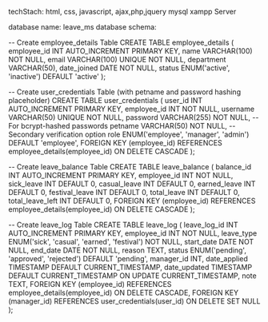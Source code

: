 
techStach:
html, css, javascript, ajax,php,jquery mysql
xampp Server

database name: leave_ms
database schema:

-- Create employee_details Table
CREATE TABLE employee_details (
    employee_id INT AUTO_INCREMENT PRIMARY KEY,
    name VARCHAR(100) NOT NULL,
    email VARCHAR(100) UNIQUE NOT NULL,
    department VARCHAR(50),
    date_joined DATE NOT NULL,
    status ENUM('active', 'inactive') DEFAULT 'active'
);

-- Create user_credentials Table (with petname and password hashing placeholder)
CREATE TABLE user_credentials (
    user_id INT AUTO_INCREMENT PRIMARY KEY,
    employee_id INT NOT NULL,
    username VARCHAR(50) UNIQUE NOT NULL,
    password VARCHAR(255) NOT NULL, -- For bcrypt-hashed passwords
    petname VARCHAR(50) NOT NULL,  -- Secondary verification option
    role ENUM('employee', 'manager', 'admin') DEFAULT 'employee',
    FOREIGN KEY (employee_id) REFERENCES employee_details(employee_id) ON DELETE CASCADE
);

-- Create leave_balance Table
CREATE TABLE leave_balance (
    balance_id INT AUTO_INCREMENT PRIMARY KEY,
    employee_id INT NOT NULL,
    sick_leave INT DEFAULT 0,
    casual_leave INT DEFAULT 0,
    earned_leave INT DEFAULT 0,
    festival_leave INT DEFAULT 0,
    total_leave INT DEFAULT 0,
    total_leave_left INT DEFAULT 0,
    FOREIGN KEY (employee_id) REFERENCES employee_details(employee_id) ON DELETE CASCADE
);

-- Create leave_log Table
CREATE TABLE leave_log (
    leave_log_id INT AUTO_INCREMENT PRIMARY KEY,
    employee_id INT NOT NULL,
    leave_type ENUM('sick', 'casual', 'earned', 'festival') NOT NULL,
    start_date DATE NOT NULL,
    end_date DATE NOT NULL,
    reason TEXT,
    status ENUM('pending', 'approved', 'rejected') DEFAULT 'pending',
    manager_id INT,
    date_applied TIMESTAMP DEFAULT CURRENT_TIMESTAMP,
    date_updated TIMESTAMP DEFAULT CURRENT_TIMESTAMP ON UPDATE CURRENT_TIMESTAMP,
    note TEXT,
    FOREIGN KEY (employee_id) REFERENCES employee_details(employee_id) ON DELETE CASCADE,
    FOREIGN KEY (manager_id) REFERENCES user_credentials(user_id) ON DELETE SET NULL
);
